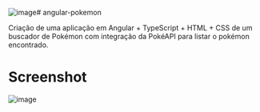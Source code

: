 ![image](https://github.com/kevin-vogado/angular-pokemon/assets/90290277/754c0e19-d650-4019-a73e-fd586cc6be16)# angular-pokemon

Criação de uma aplicação em Angular + TypeScript + HTML + CSS de um buscador de Pokémon com integração da PokéAPI para listar o pokémon encontrado. 

# Screenshot 
![image](https://github.com/kevin-vogado/angular-pokemon/assets/90290277/873c93d1-7d81-4d54-a701-27fd62a2d216)





